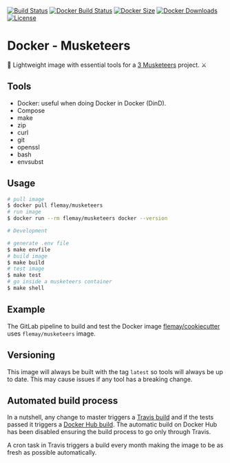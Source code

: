 [![Build Status][linkBadgeTravisBuildStatus]][linkTravisMusketeers]
[![Docker Build Status][linkBadgeDockerBuildStatus]][linkDockerHubMusketeers]
[![Docker Size][linkBadgeDockerSize]][linkMicroBadgerMusketeers]
[![Docker Downloads][linkBadgeDockerDownloads]][linkDockerHubMusketeers]
[![License](https://img.shields.io/dub/l/vibe-d.svg)](LICENSE)

# Docker - Musketeers

🐳 Lightweight image with essential tools for a [3 Musketeers][link3Musketeers] project. ⚔️

## Tools

- Docker: useful when doing Docker in Docker (DinD).
- Compose
- make
- zip
- curl
- git
- openssl
- bash
- envsubst

## Usage

```bash
# pull image
$ docker pull flemay/musketeers
# run image
$ docker run --rm flemay/musketeers docker --version
```

```bash
# Development

# generate .env file
$ make envfile
# build image
$ make build
# test image
$ make test
# go inside a musketeers container
$ make shell
```

## Example

The GitLab pipeline to build and test the Docker image [flemay/cookiecutter][link3MusketeersExamples] uses `flemay/musketeers` image.

## Versioning

This image will always be built with the tag `latest` so tools will always be up to date. This may cause issues if any tool has a breaking change.

## Automated build process

In a nutshell, any change to master triggers a [Travis build][linkTravisMusketeers] and if the tests passed it triggers a [Docker Hub build][linkDockerHubMusketeers]. The automatic build on Docker Hub has been disabled ensuring the build process to go only through Travis.

A cron task in Travis triggers a build every month making the image to be as fresh as possible automatically.


[linkDockerHubMusketeers]: https://hub.docker.com/r/flemay/musketeers
[linkTravisMusketeers]: https://travis-ci.org/flemay/3musketeers
[link3Musketeers]: https://3musketeers.io
[link3MusketeersExamples]: https://3musketeers.io/examples/
[linkMicroBadgerMusketeers]: https://microbadger.com/images/flemay/musketeers

[linkBadgeTravisBuildStatus]: https://travis-ci.org/flemay/docker-musketeers.svg?branch=master
[linkBadgeDockerSize]: https://images.microbadger.com/badges/image/flemay/musketeers.svg
[linkBadgeDockerDownloads]:https://img.shields.io/docker/pulls/flemay/musketeers.svg
[linkBadgeDockerBuildStatus]: https://img.shields.io/docker/build/flemay/musketeers.svg